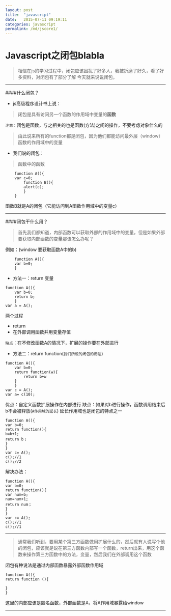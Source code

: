 ```yaml
---
layout: post
title:  "javascript"
date:   2015-07-11 09:19:11
categories: javascript
permalink: /md/jscore1/
---
```


Javascript之闭包blabla
===

> 相信在js的学习过程中，闭包应该困扰了好多人，我被折磨了好久，看了好多资料，对闭包有了部分了解
> 今天就来说说闭包，

---

####什么闭包？

- js高级程序设计书上说：

 > 闭包是具有访问另一个函数的作用域中变量的**函数**


`注意：`闭包是函数，与之相关的也是函数(方法)之间的操作，不要考虑对象什么的


> 由此说来所有的function都是闭包，因为他们都能访问最外层（window）函数的作用域中的变量

- 我们说的闭包：

> 函数中的函数

```
    function A(){
    var c=0;
        function B(){
        alert(c);
        }
    }
```

函数B就是A的闭包（它能访问到A函数作用域中的变量c）

---

####闭包干什么用？

> 首先我们都知道，内部函数可以获取外部的作用域中的变量，但是如果外部要获取内部函数的变量那该怎么办呢？

例如：(window 要获取函数A中的b)

```
    function A(){
    var b=0;
    }
```

- 方法一：return 变量


```
function A(){
    var b=0;
    return b;
    }
var a = A();
```

两个过程

- return
- 在外部调用函数并用变量存值

`缺点`：在不修改函数A的情况下，扩展的操作要在外部进行

- 方法二：return function(`我们所说的闭包的用法`)

```
function A(){
    var b=0;
    return function(w){
        return b+w
    }
    }
var c = A();
var a= c(10);
```


优点：自定义函数扩展操作在内部进行
缺点：如果对b进行操作，函数调用结束后b不会被释放(`A作用域的延长`)
延长作用域也是闭包的特点之一

```
function A(){
var b=0;
return function(){
b=b+1;
return b；
}
}
var c= A();
c();//1
c();//2
```

解决办法：

```
function A(){
var b=0;
return function(){
var num=b;
num=num+1;
return num；
}
}
var c= A();
c();//1
c();//1
```
---

> 通常我们听到，要用某个第三方函数做用扩展什么的，然后就有人说写个他的闭包，应该就是说在第三方函数内部写一个函数，return出来，用这个函数来操作第三方函数中的方法，变量，然后我们在外部调用这个函数

闭包有种说法是通过内部函数暴露外部函数作用域

```
function A(){
return function (){

}
}
```
这里的内部应该是匿名函数，外部函数是A，将A作用域暴露给window

---
